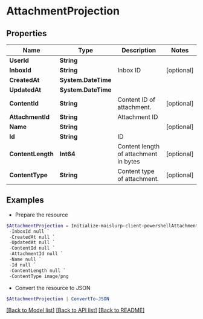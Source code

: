 # AttachmentProjection
## Properties

Name | Type | Description | Notes
------------ | ------------- | ------------- | -------------
**UserId** | **String** |  | 
**InboxId** | **String** | Inbox ID | [optional] 
**CreatedAt** | **System.DateTime** |  | 
**UpdatedAt** | **System.DateTime** |  | 
**ContentId** | **String** | Content ID of attachment. | [optional] 
**AttachmentId** | **String** | Attachment ID | 
**Name** | **String** |  | [optional] 
**Id** | **String** | ID | 
**ContentLength** | **Int64** | Content length of attachment in bytes | [optional] 
**ContentType** | **String** | Content type of attachment. | [optional] 

## Examples

- Prepare the resource
```powershell
$AttachmentProjection = Initialize-maislurp-client-powershellAttachmentProjection  -UserId null `
 -InboxId null `
 -CreatedAt null `
 -UpdatedAt null `
 -ContentId null `
 -AttachmentId null `
 -Name null `
 -Id null `
 -ContentLength null `
 -ContentType image/png
```

- Convert the resource to JSON
```powershell
$AttachmentProjection | ConvertTo-JSON
```

[[Back to Model list]](../README#documentation-for-models) [[Back to API list]](../README#documentation-for-api-endpoints) [[Back to README]](../README)

